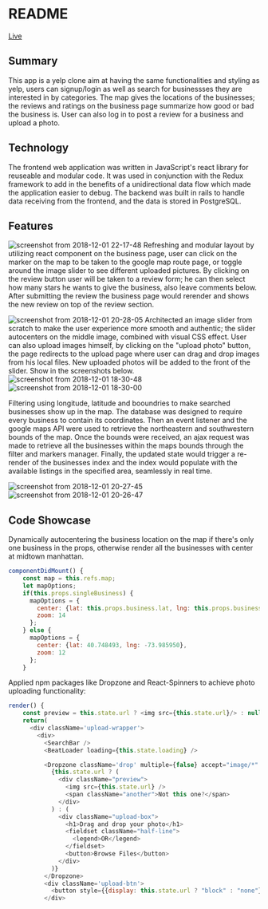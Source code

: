 # README

[Live](https://firstyeep.herokuapp.com/)

## Summary
This app is a yelp clone aim at having the same functionalities and styling as yelp, users can signup/login as well as search for businessses they are interested in by categories. The map gives the locations of the businesses; the reviews and ratings on the business page summarize how good or bad the business is. User can also log in to post a review for a business and upload a photo.

## Technology
The frontend web application was written in JavaScript's react library for reuseable and modular code. It was used in conjunction with the Redux framework to add in the benefits of a unidirectional data flow which made the application easier to debug. The backend was built in rails to handle data receiving from the frontend, and the data is stored in PostgreSQL.


## Features

![screenshot from 2018-12-01 22-17-48](https://user-images.githubusercontent.com/38970716/49335274-804b3480-f5b8-11e8-8b48-071d56b72dbf.png)
Refreshing and modular layout by utilizing react component on the business page, user can click on the marker on the map to be taken to the google map route page, or toggle around the image slider to see different uploaded pictures. By clicking on the review button user will be taken to a review form; he can then select how many stars he wants to give the business, also leave comments below. After submitting the review the business page would rerender and shows the new review on top of the review section.

![screenshot from 2018-12-01 20-28-05](https://user-images.githubusercontent.com/38970716/49335334-8beb2b00-f5b9-11e8-9e0c-68c11a8d8254.png)
Architected an image slider from scratch to make the user experience more smooth and authentic; the slider autocenters on the middle image, combined with visual CSS effect. User can also upload images himself, by clicking on the "upload photo" button, the page redirects to the upload page where user can drag and drop images from his local files. New uploaded photos will be added to the front of the slider. Show in the screenshots below.
![screenshot from 2018-12-01 18-30-48](https://user-images.githubusercontent.com/38970716/49335388-98bc4e80-f5ba-11e8-870f-4d5aafc9eadb.png)![screenshot from 2018-12-01 18-30-00](https://user-images.githubusercontent.com/38970716/49335392-affb3c00-f5ba-11e8-9e64-98dc2da866c2.png)

Filtering using longitude, latitude and booundries to make searched businesses show up in the map. The database was designed to require every business to contain its coordinates. Then an event listener and the google maps API were used to retrieve the northeastern and southwestern bounds of the map. Once the bounds were received, an ajax request was made to retrieve all the businesses within the maps bounds through the filter and markers manager. Finally, the updated state would trigger a re-render of the businesses index and the index would populate with the available listings in the specified area, seamlessly in real time.

![screenshot from 2018-12-01 20-27-45](https://user-images.githubusercontent.com/38970716/49335430-4c254300-f5bb-11e8-8a32-b6ab34858281.png)![screenshot from 2018-12-01 20-26-47](https://user-images.githubusercontent.com/38970716/49335434-5cd5b900-f5bb-11e8-8e5e-e9bc35f8ad67.png)


## Code Showcase
Dynamically autocentering the business location on the map if there's only one business in the props, otherwise render all the businesses with center at midtown manhattan.

```Javascript
componentDidMount() {
    const map = this.refs.map;
    let mapOptions;
    if(this.props.singleBusiness) {
      mapOptions = {
        center: {lat: this.props.business.lat, lng: this.props.business.lng},
        zoom: 14
      };
    } else {
      mapOptions = {
        center: {lat: 40.748493, lng: -73.985950},
        zoom: 12
      };
    }
```

Applied npm packages like Dropzone and React-Spinners to achieve photo uploading functionality:
```Javascript
render() {
    const preview = this.state.url ? <img src={this.state.url}/> : null;
    return(
      <div className='upload-wrapper'>
        <div>
          <SearchBar />
          <BeatLoader loading={this.state.loading} />

          <Dropzone className='drop' multiple={false} accept="image/*" onDrop={this.handleFile.bind(this)} >
            {this.state.url ? (
              <div className="preview">
                <img src={this.state.url} />
                <span className="another">Not this one?</span>
              </div>
            ) : (
              <div className="upload-box">
                <h1>Drag and drop your photo</h1>
                <fieldset className="half-line">
                  <legend>OR</legend>
                </fieldset>
                <button>Browse Files</button>
              </div>
            )}
          </Dropzone>
          <div className='upload-btn'>
            <button style={{display: this.state.url ? "block" : "none"}} disabled={this.state.loading ? "true" : ""} type="submit" onClick={this.upload.bind(this)}>Finish</button>
          </div>
```
